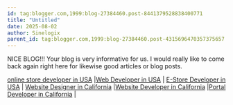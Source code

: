 ```yaml
---
id: tag:blogger.com,1999:blog-27384460.post-8441379528838400771
title: "Untitled"
date: 2025-08-02
author: Sinelogix
parent_id: tag:blogger.com,1999:blog-27384460.post-4315696470357375657
---
```


NICE BLOG!!! Your blog is very informative for us. I would really like to come back again right here for likewise good articles or blog posts.

[online store developer in USA](https://www.sinelogix.com) |[Web Developer in USA](https://www.sinelogix.com) | [E-Store Developer in USA](https://www.sinelogix.com) | [Website Designer in California](https://www.sinelogix.com) |[Website Developer in California](https://www.sinelogix.com) |[Portal Developer in California](https://www.sinelogix.com) |